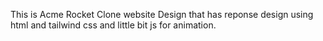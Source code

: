This is Acme Rocket Clone website Design that has reponse design using html and tailwind css and little bit js for animation.
